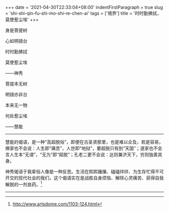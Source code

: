 +++
date = '2021-04-30T22:33:04+08:00'
indentFirstParagraph = true
slug = 'shi-shi-qin-fu-shi-mo-shi-re-chen-ai'
tags = ['境界']
title = '时时勤拂拭，莫使惹尘埃'
+++

身是菩提树

心如明镜台

时时勤拂拭

莫使惹尘埃

——神秀

菩提本无树

明镜亦非台

本来无一物

何处惹尘埃

——慧能

---

慧能的偈语，是一种“高超脱俗”，即便在古圣贤那里，也是难以企及，若是容易，佛家也不会说：人生即“痛苦”，人世即“地狱”，要超脱只有到“天国”；道家也不会言人生本“无谓”，“无为”即“超脱”；孔老二更不会说：达则兼济天下，穷则独善其身。

神秀偈语于我辈俗人像是一种反思。生活在熙熙攘攘、磕磕绊绊、为生存忙得不可开交的现代社会的我们，这个偈语实在是战胜自身烦恼、解除心灵痛苦、获得自我解脱的一剂良药。[^1]

---

[^1]: <http://www.artsdome.com/1103-124.html>
